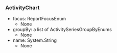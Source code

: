 ### ActivityChart
- focus: ReportFocusEnum
  - None
- groupBy: a list of ActivitySeriesGroupByEnums
  - None
- name: System.String
  - None
